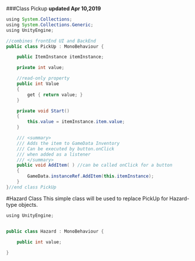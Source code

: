 ###Class Pickup
**updated Apr 10,2019**

```java
using System.Collections;
using System.Collections.Generic;
using UnityEngine;

//combines frontEnd UI and BackEnd 
public class PickUp : MonoBehaviour {

    public ItemInstance itemInstance;

    private int value;

    //read-only property
    public int Value
    {
        get { return value; }
    }

    private void Start()
    {
        this.value = itemInstance.item.value;
    }

    /// <summary>
    /// Adds the item to GameData Inventory
    /// Can be executed by button.onClick
    /// when added as a listener
    /// </summary>
    public void AddItem( ) //can be called onClick for a button
    {
        GameData.instanceRef.AddItem(this.itemInstance);
    }
}//end class PickUp


```


#Hazard Class
This simple class will be used to replace PickUp for Hazard-type objects.


```java
using UnityEngine;


public class Hazard : MonoBehaviour {

    public int value;
	
}
```


